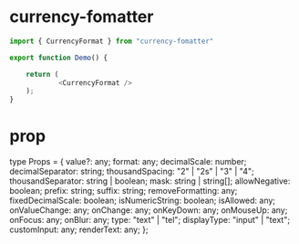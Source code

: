 # currency-fomatter

```js 
import { CurrencyFormat } from "currency-fomatter"

export function Demo() {

	return (
			<CurrencyFormat />
	);
}
```

# prop

type Props = {
	value?: any;
	format: any;
	decimalScale: number;
	decimalSeparator: string;
	thousandSpacing: "2" | "2s" | "3" | "4";
	thousandSeparator: string | boolean;
	mask: string | string[];
	allowNegative: boolean;
	prefix: string;
	suffix: string;
	removeFormatting: any;
	fixedDecimalScale: boolean;
	isNumericString: boolean;
	isAllowed: any;
	onValueChange: any;
	onChange: any;
	onKeyDown: any;
	onMouseUp: any;
	onFocus: any;
	onBlur: any;
	type: "text" | "tel";
	displayType: "input" | "text";
	customInput: any;
	renderText: any;
};


